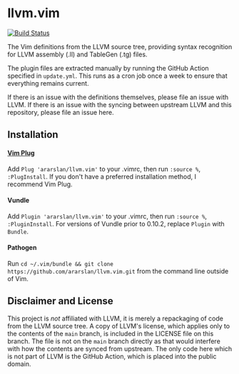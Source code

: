 # llvm.vim

[![Build Status](https://github.com/ararslan/llvm.vim/workflows/update/badge.svg)](https://github.com/ararslan/llvm.vim/actions?query=workflow%3Aupdate+branch%3Async)

The Vim definitions from the LLVM source tree, providing syntax recognition for LLVM
assembly (.ll) and TableGen (.tg) files.

The plugin files are extracted manually by running the GitHub Action specified in
`update.yml`.
This runs as a cron job once a week to ensure that everything remains current.

If there is an issue with the definitions themselves, please file an issue with LLVM.
If there is an issue with the syncing between upstream LLVM and this repository, please
file an issue here.

## Installation

#### [Vim Plug](https://github.com/junegunn/vim-plug)

Add `Plug 'ararslan/llvm.vim'` to your .vimrc, then run `:source %`, `:PlugInstall`.
If you don't have a preferred installation method, I recommend Vim Plug.

#### Vundle

Add `Plugin 'ararslan/llvm.vim'` to your .vimrc, then run `:source %`, `:PluginInstall`.
For versions of Vundle prior to 0.10.2, replace `Plugin` with `Bundle`.

#### Pathogen

Run `cd ~/.vim/bundle && git clone https://github.com/ararslan/llvm.vim.git` from the
command line outside of Vim.

## Disclaimer and License

This project is _not_ affiliated with LLVM, it is merely a repackaging of code
from the LLVM source tree.
A copy of LLVM's license, which applies only to the contents of the `main` branch, is
included in the LICENSE file on this branch.
The file is not on the `main` branch directly as that would interfere with how the
contents are synced from upstream.
The only code here which is not part of LLVM is the GitHub Action, which is placed
into the public domain.
